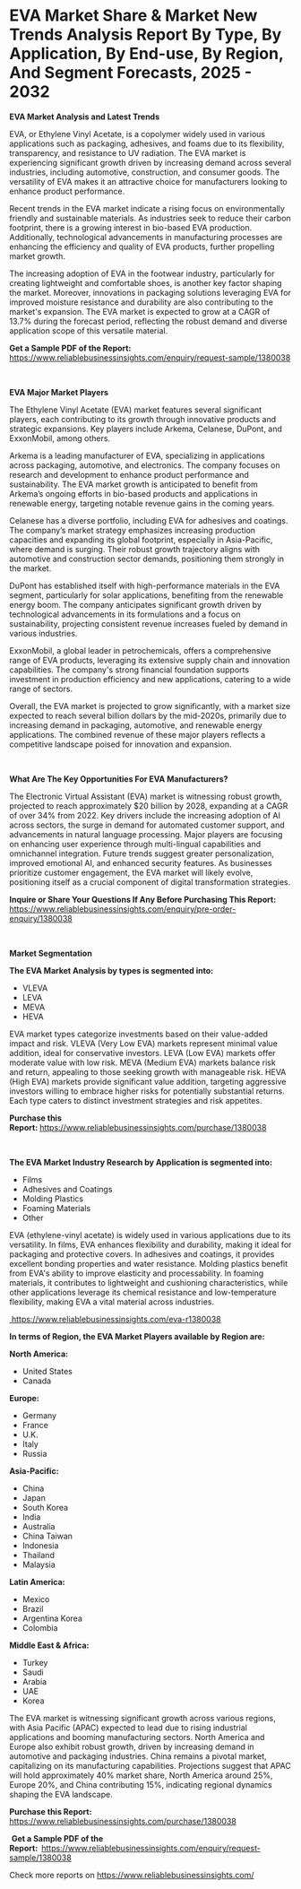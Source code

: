 <p><h1>EVA Market Share & Market New Trends Analysis Report By Type, By Application, By End-use, By Region, And Segment Forecasts, 2025 - 2032</h1></p><p><strong>EVA Market Analysis and Latest Trends</strong></p>
<p><p>EVA, or Ethylene Vinyl Acetate, is a copolymer widely used in various applications such as packaging, adhesives, and foams due to its flexibility, transparency, and resistance to UV radiation. The EVA market is experiencing significant growth driven by increasing demand across several industries, including automotive, construction, and consumer goods. The versatility of EVA makes it an attractive choice for manufacturers looking to enhance product performance.</p><p>Recent trends in the EVA market indicate a rising focus on environmentally friendly and sustainable materials. As industries seek to reduce their carbon footprint, there is a growing interest in bio-based EVA production. Additionally, technological advancements in manufacturing processes are enhancing the efficiency and quality of EVA products, further propelling market growth.</p><p>The increasing adoption of EVA in the footwear industry, particularly for creating lightweight and comfortable shoes, is another key factor shaping the market. Moreover, innovations in packaging solutions leveraging EVA for improved moisture resistance and durability are also contributing to the market's expansion. The EVA market is expected to grow at a CAGR of 13.7% during the forecast period, reflecting the robust demand and diverse application scope of this versatile material.</p></p>
<p><strong>Get a Sample PDF of the Report:&nbsp;</strong> <a href="https://www.reliablebusinessinsights.com/enquiry/request-sample/1380038?utm_campaign=2335&utm_medium=2&utm_source=Github&utm_content=ia&utm_term=02042025&utm_id=eva">https://www.reliablebusinessinsights.com/enquiry/request-sample/1380038</a></p>
<p>&nbsp;</p>
<p><strong>EVA Major Market Players</strong></p>
<p><p>The Ethylene Vinyl Acetate (EVA) market features several significant players, each contributing to its growth through innovative products and strategic expansions. Key players include Arkema, Celanese, DuPont, and ExxonMobil, among others.</p><p>Arkema is a leading manufacturer of EVA, specializing in applications across packaging, automotive, and electronics. The company focuses on research and development to enhance product performance and sustainability. The EVA market growth is anticipated to benefit from Arkema’s ongoing efforts in bio-based products and applications in renewable energy, targeting notable revenue gains in the coming years.</p><p>Celanese has a diverse portfolio, including EVA for adhesives and coatings. The company’s market strategy emphasizes increasing production capacities and expanding its global footprint, especially in Asia-Pacific, where demand is surging. Their robust growth trajectory aligns with automotive and construction sector demands, positioning them strongly in the market.</p><p>DuPont has established itself with high-performance materials in the EVA segment, particularly for solar applications, benefiting from the renewable energy boom. The company anticipates significant growth driven by technological advancements in its formulations and a focus on sustainability, projecting consistent revenue increases fueled by demand in various industries.</p><p>ExxonMobil, a global leader in petrochemicals, offers a comprehensive range of EVA products, leveraging its extensive supply chain and innovation capabilities. The company's strong financial foundation supports investment in production efficiency and new applications, catering to a wide range of sectors.</p><p>Overall, the EVA market is projected to grow significantly, with a market size expected to reach several billion dollars by the mid-2020s, primarily due to increasing demand in packaging, automotive, and renewable energy applications. The combined revenue of these major players reflects a competitive landscape poised for innovation and expansion.</p></p>
<p>&nbsp;</p>
<p><strong>What Are The Key Opportunities For EVA Manufacturers?</strong></p>
<p><p>The Electronic Virtual Assistant (EVA) market is witnessing robust growth, projected to reach approximately $20 billion by 2028, expanding at a CAGR of over 34% from 2022. Key drivers include the increasing adoption of AI across sectors, the surge in demand for automated customer support, and advancements in natural language processing. Major players are focusing on enhancing user experience through multi-lingual capabilities and omnichannel integration. Future trends suggest greater personalization, improved emotional AI, and enhanced security features. As businesses prioritize customer engagement, the EVA market will likely evolve, positioning itself as a crucial component of digital transformation strategies.</p></p>
<p><strong>Inquire or Share Your Questions If Any Before Purchasing This Report:</strong> <a href="https://www.reliablebusinessinsights.com/enquiry/pre-order-enquiry/1380038?utm_campaign=2335&utm_medium=2&utm_source=Github&utm_content=ia&utm_term=02042025&utm_id=eva">https://www.reliablebusinessinsights.com/enquiry/pre-order-enquiry/1380038</a></p>
<p>&nbsp;</p>
<p><strong>Market Segmentation</strong></p>
<p><strong>The EVA Market Analysis by types is segmented into:</strong></p>
<p><ul><li>VLEVA</li><li>LEVA</li><li>MEVA</li><li>HEVA</li></ul></p>
<p><p>EVA market types categorize investments based on their value-added impact and risk. VLEVA (Very Low EVA) markets represent minimal value addition, ideal for conservative investors. LEVA (Low EVA) markets offer moderate value with low risk. MEVA (Medium EVA) markets balance risk and return, appealing to those seeking growth with manageable risk. HEVA (High EVA) markets provide significant value addition, targeting aggressive investors willing to embrace higher risks for potentially substantial returns. Each type caters to distinct investment strategies and risk appetites.</p></p>
<p><strong>Purchase this Report:&nbsp;</strong><a href="https://www.reliablebusinessinsights.com/purchase/1380038?utm_campaign=2335&utm_medium=2&utm_source=Github&utm_content=ia&utm_term=02042025&utm_id=eva">https://www.reliablebusinessinsights.com/purchase/1380038</a></p>
<p>&nbsp;</p>
<p><strong>The EVA Market Industry Research by Application is segmented into:</strong></p>
<p><ul><li>Films</li><li>Adhesives and Coatings</li><li>Molding Plastics</li><li>Foaming Materials</li><li>Other</li></ul></p>
<p><p>EVA (ethylene-vinyl acetate) is widely used in various applications due to its versatility. In films, EVA enhances flexibility and durability, making it ideal for packaging and protective covers. In adhesives and coatings, it provides excellent bonding properties and water resistance. Molding plastics benefit from EVA's ability to improve elasticity and processability. In foaming materials, it contributes to lightweight and cushioning characteristics, while other applications leverage its chemical resistance and low-temperature flexibility, making EVA a vital material across industries.</p></p>
<p><a href="https://www.reliablebusinessinsights.com/eva-r1380038?utm_campaign=2335&utm_medium=2&utm_source=Github&utm_content=ia&utm_term=02042025&utm_id=eva">&nbsp;https://www.reliablebusinessinsights.com/eva-r1380038</a></p>
<p><strong>In terms of Region, the EVA Market Players available by Region are:</strong></p>
<p>
    <p> <strong> North America: </strong>
        <ul>
            <li>United States</li>
            <li>Canada</li>
        </ul>
        </p> 
    <p> <strong> Europe: </strong>
        <ul>
            <li>Germany</li>
            <li>France</li>
            <li>U.K.</li>
            <li>Italy</li>
            <li>Russia</li>
        </ul>
        </p> 
    <p> <strong> Asia-Pacific: </strong>
        <ul>
            <li>China</li>
            <li>Japan</li>
            <li>South Korea</li>
            <li>India</li>
            <li>Australia</li>
            <li>China Taiwan</li>
            <li>Indonesia</li>
            <li>Thailand</li>
            <li>Malaysia</li>
        </ul>
        </p> 
    <p> <strong> Latin America: </strong>
        <ul>
            <li>Mexico</li>
            <li>Brazil</li>
            <li>Argentina Korea</li>
            <li>Colombia</li>
        </ul>
        </p> 
    <p> <strong> Middle East & Africa: </strong>
        <ul>
            <li>Turkey</li>
            <li>Saudi</li>
            <li>Arabia</li>
            <li>UAE</li>
            <li>Korea</li>
        </ul>
    </p>
    </p>
<p><p>The EVA market is witnessing significant growth across various regions, with Asia Pacific (APAC) expected to lead due to rising industrial applications and booming manufacturing sectors. North America and Europe also exhibit robust growth, driven by increasing demand in automotive and packaging industries. China remains a pivotal market, capitalizing on its manufacturing capabilities. Projections suggest that APAC will hold approximately 40% market share, North America around 25%, Europe 20%, and China contributing 15%, indicating regional dynamics shaping the EVA landscape.</p></p>
<p><strong>Purchase this Report: </strong><a href="https://www.reliablebusinessinsights.com/purchase/1380038?utm_campaign=2335&utm_medium=2&utm_source=Github&utm_content=ia&utm_term=02042025&utm_id=eva">https://www.reliablebusinessinsights.com/purchase/1380038</a></p>
<p>&nbsp;<strong>Get a Sample PDF of the Report:&nbsp;&nbsp;</strong><a href="https://www.reliablebusinessinsights.com/enquiry/request-sample/1380038?utm_campaign=2335&utm_medium=2&utm_source=Github&utm_content=ia&utm_term=02042025&utm_id=eva">https://www.reliablebusinessinsights.com/enquiry/request-sample/1380038</a></p>
<p><strong></strong></p>
<p>Check more reports on <a href="https://www.reliablebusinessinsights.com/?utm_campaign=2335&utm_medium=2&utm_source=Github&utm_content=ia&utm_term=02042025&utm_id=eva">https://www.reliablebusinessinsights.com/</a></p>